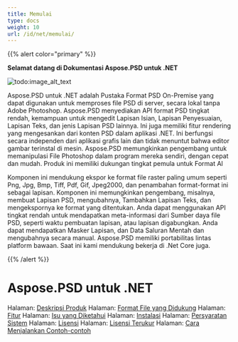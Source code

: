 ```yaml
---
title: Memulai
type: docs
weight: 10
url: /id/net/memulai/
---
```


{{% alert color="primary" %}} 

**Selamat datang di Dokumentasi Aspose.PSD untuk .NET**

![todo:image_alt_text](https://www.aspose.cloud/templates/aspose/App_Themes/V3/images/psd/272x272/aspose_psd-for-net.png)

Aspose.PSD untuk .NET adalah Pustaka Format PSD On-Premise yang dapat digunakan untuk memproses file PSD di server, secara lokal tanpa Adobe Photoshop. Aspose.PSD menyediakan API format PSD tingkat rendah, kemampuan untuk mengedit Lapisan Isian, Lapisan Penyesuaian, Lapisan Teks, dan jenis Lapisan PSD lainnya. Ini juga memiliki fitur rendering yang mengesankan dari konten PSD dalam aplikasi .NET. Ini berfungsi secara independen dari aplikasi grafis lain dan tidak menuntut bahwa editor gambar terinstal di mesin. Aspose.PSD memungkinkan pengembang untuk memanipulasi File Photoshop dalam program mereka sendiri, dengan cepat dan mudah. Produk ini memiliki dukungan tingkat pemula untuk Format AI

Komponen ini mendukung ekspor ke format file raster paling umum seperti Png, Jpg, Bmp, Tiff, Pdf, Gif, Jpeg2000, dan penambahan format-format ini sebagai lapisan. Komponen ini memungkinkan pengembang, misalnya, membuat Lapisan PSD, mengubahnya, Tambahkan Lapisan Teks, dan mengekspornya ke format yang ditentukan. Anda dapat menggunakan API tingkat rendah untuk mendapatkan meta-informasi dari Sumber daya file PSD, seperti waktu pembuatan lapisan, atau lapisan digabungkan. Anda dapat mendapatkan Masker Lapisan, dan Data Saluran Mentah dan mengubahnya secara manual. Aspose.PSD memiliki portabilitas lintas platform bawaan. Saat ini kami mendukung bekerja di .Net Core juga.

{{% /alert %}} 
# **Aspose.PSD untuk .NET**
Halaman: [Deskripsi Produk](/psd/id/net/deskripsi-produk/) Halaman: [Format File yang Didukung](/psd/id/net/format-file-yang-didukung/) Halaman: [Fitur](/psd/id/net/fitur/) Halaman: [Isu yang Diketahui](/psd/id/net/isu-yang-diketahui/) Halaman: [Instalasi](/psd/id/net/instalasi/) Halaman: [Persyaratan Sistem](/psd/id/net/persyaratan-sistem/) Halaman: [Lisensi](/psd/id/net/lisensi/) Halaman: [Lisensi Terukur](/psd/id/net/lisensi-terukur/) Halaman: [Cara Menjalankan Contoh-contoh](/psd/id/net/cara-menjalankan-contoh/) 
